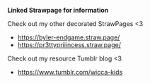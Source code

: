 **Linked Strawpage for information**

Check out my other decorated StrawPages <3
* https://byler-endgame.straw.page/
* https://pr3ttypriiincess.straw.page/

Check out my resource Tumblr blog <3
* https://www.tumblr.com/wicca-kids
